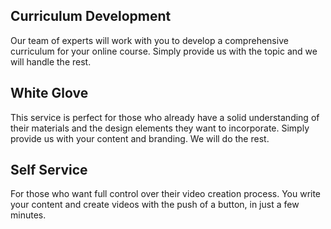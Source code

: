 
<h2> Curriculum Development </h2>

<p> Our team of experts will work with you to develop a comprehensive curriculum for your online course. Simply provide us with the topic and we will handle the rest. </p>

<h2> White Glove </h2>

<p> This service is perfect for those who already have a solid understanding of their materials and the design elements they want to incorporate. Simply provide us with your content and branding. We will do the rest. </p>

<h2> Self Service </h2>

<p> For those who want full control over their video creation process. You write your content and create videos with the push of a button, in just a few minutes. </p>